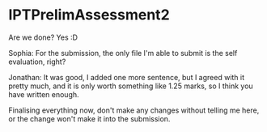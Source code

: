# IPTPrelimAssessment2
Are we done? Yes :D

Sophia: For the submission, the only file I'm able to submit is the self evaluation, right?

Jonathan: It was good, I added one more sentence, but I agreed with it pretty much, and it is only worth something like 1.25 marks, so I think you have written enough.

Finalising everything now, don't make any changes without telling me here, or the change won't make it into the submission.
